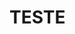 <html>
<!DOCTYPE html>
  <head>
    <link href="stylesheet.css" ref="stylesheet">
  </head>

  <body>
    <h1> TESTE </h1>
  </body>

</html>
